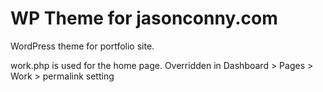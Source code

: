 # WP Theme for jasonconny.com

WordPress theme for portfolio site.

work.php is used for the home page. Overridden in Dashboard > Pages > Work > permalink setting
